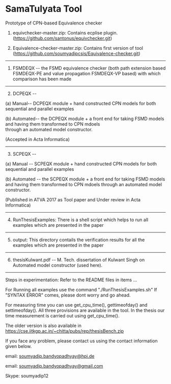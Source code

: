 # SamaTulyata Tool
Prototype of CPN-based Equivalence checker


1. equivchecker-master.zip: Contains ecplise plugin.(https://github.com/santonus/equivchecker.git)

2. Equivalence-checker-master.zip: Contains first version of tool (https://github.com/soumyadipcsis/Equivalence-checker.git)

*********************************************************************************************************************************
1. FSMDEQX -- the FSMD equivalence checker (both path extension based FSMDEQX-PE and value propagation FSMDEQX-VP based) 
   with which comparison has been made
***********************************************************************************************************************************
2. DCPEQX -- 

(a) Manual-- DCPEQX module + hand constructed CPN models for both sequential and parallel examples 
   
(b) Automated-- the DCPEQX module + a front end for taking FSMD models and having them transformed to CPN mdoels     
   through an automated model constructor.

(Accepted in Acta Informatica)
************************************************************************************************************************************
3. SCPEQX -- 

(a) Manual -- SCPEQX module + hand constructed CPN models for both sequential and parallel examples 
   
(b) Automated -- the SCPEQX module + a front end for taking FSMD models and having them transformed to CPN mdoels 
   through an automated model constructor.

(Published in ATVA 2017 as Tool paper and Under review in Acta Informatica)
************************************************************************************************************************************
4. RunThesisExamples: There is a shell script which helps to run all examples which are presented in the paper
************************************************************************************************************************************
5. output: This directory contails the verification results for all the examples which are presented in the paper
************************************************************************************************************************************
6. thesisKulwant.pdf -- M. Tech. dissertation of Kulwant Singh on Automated model constructor (used here).
************************************************************************************************************************************

Steps in experimentation: Refer to the README files in items ...

For Running all examples use the command "./RunThesisExamples.sh" 
If "SYNTAX ERROR" comes, please dont worry and go ahead.

For measuring time you can use get_cpu_time(), gettimeofday() and settimeofday().
All three provisions are available in the tool. In the thesis our time measurement is carried out using get_cpu_time().

The older version is also available in 
https://cse.iitkgp.ac.in/~chitta/pubs/rep/thesisBench.zip

If you face any problem, please contact us using the contact information given below. 

email: soumyadip.bandyopadhyay@hpi.de 
 
email: soumyadip.bandyopadhyay@gmail.com

Skype: soumyadip12
